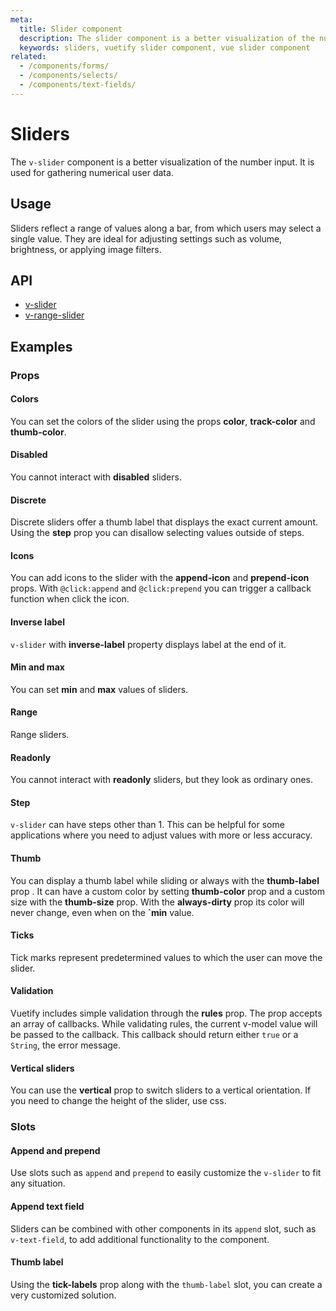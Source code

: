 ```yaml
---
meta:
  title: Slider component
  description: The slider component is a better visualization of the number input. It is used for gathering numerical user data.
  keywords: sliders, vuetify slider component, vue slider component
related:
  - /components/forms/
  - /components/selects/
  - /components/text-fields/
---
```


# Sliders

The `v-slider` component is a better visualization of the number input. It is used for gathering numerical user data.

<entry-ad />

## Usage

Sliders reflect a range of values along a bar, from which users may select a single value. They are ideal for adjusting settings such as volume, brightness, or applying image filters.

<usage name="v-slider" />

## API

- [v-slider](../../api/v-slider)
- [v-range-slider](../../api/v-range-slider)

## Examples

### Props

#### Colors

You can set the colors of the slider using the props **color**, **track-color** and **thumb-color**.

<example file="v-slider/prop-colors" />

#### Disabled

You cannot interact with **disabled** sliders.

<example file="v-slider/prop-disabled" />

#### Discrete

Discrete sliders offer a thumb label that displays the exact current amount. Using the **step** prop you can disallow selecting values outside of steps.

<example file="v-slider/prop-discrete" />

#### Icons

You can add icons to the slider with the **append-icon** and **prepend-icon** props. With `@click:append` and `@click:prepend` you can trigger a callback function when click the icon.

<example file="v-slider/prop-icons" />

#### Inverse label

`v-slider` with **inverse-label** property displays label at the end of it.

<example file="v-slider/prop-inverse-label" />

#### Min and max

You can set **min** and **max** values of sliders.

<example file="v-slider/prop-min-and-max" />

#### Range

Range sliders.

<example file="v-slider/prop-range" />

#### Readonly

You cannot interact with **readonly** sliders, but they look as ordinary ones.

<example file="v-slider/prop-readonly" />

#### Step

`v-slider` can have steps other than 1. This can be helpful for some applications where you need to adjust values with more or less accuracy.

<example file="v-slider/prop-step" />

#### Thumb

You can display a thumb label while sliding or always with the **thumb-label** prop . It can have a custom color by setting **thumb-color** prop and a custom size with the **thumb-size** prop. With the **always-dirty** prop its color will never change, even when on the **`min** value.

<example file="v-slider/prop-thumb" />

#### Ticks

Tick marks represent predetermined values to which the user can move the slider.

<example file="v-slider/prop-ticks" />

#### Validation

Vuetify includes simple validation through the **rules** prop. The prop accepts an array of callbacks. While validating rules, the current v-model value will be passed to the callback. This callback should return either `true` or a `String`, the error message.

<example file="v-slider/prop-validation" />

#### Vertical sliders

You can use the **vertical** prop to switch sliders to a vertical orientation. If you need to change the height of the slider, use css.

<example file="v-slider/prop-vertical" />

### Slots

#### Append and prepend

Use slots such as `append` and `prepend` to easily customize the `v-slider` to fit any situation.

<example file="v-slider/slot-append-and-prepend" />

#### Append text field

Sliders can be combined with other components in its `append` slot, such as `v-text-field`, to add additional functionality to the component.

<example file="v-slider/slot-append-text-field" />

#### Thumb label

Using the **tick-labels** prop along with the `thumb-label` slot, you can create a very customized solution.

<example file="v-slider/slot-thumb-label" />

<backmatter />
